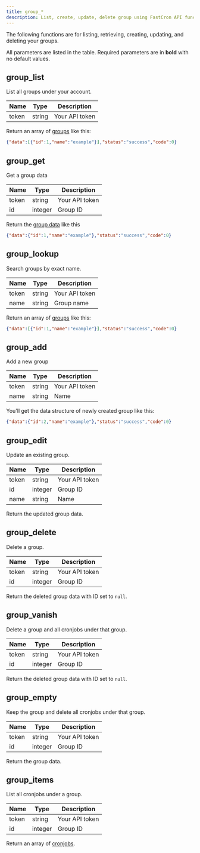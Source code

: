 ```yaml
---
title: group_*
description: List, create, update, delete group using FastCron API functions
---
```


The following functions are for listing, retrieving, creating, updating, and deleting your groups.

All parameters are listed in the table. Required parameters are in **bold** with no default values.

## group_list

List all groups under your account.

| Name  | Type   | Description    |
| ----- | ------ | -------------- |
| token | string | Your API token |

Return an array of [groups](data#group) like this:

```json
{"data":[{"id":1,"name":"example"}],"status":"success","code":0}
```

## group_get

Get a group data

| Name  | Type    | Description    |
| ----- | ------- | -------------- |
| token | string  | Your API token |
| id    | integer | Group ID       |

Return the [group data](data#group) like this

```json
{"data":{"id":1,"name":"example"},"status":"success","code":0}
```

## group_lookup

Search groups by exact name.

| Name  | Type   | Description    |
| ----- | ------ | -------------- |
| token | string | Your API token |
| name  | string | Group name     |

Return an array of [groups](data#group) like this:

```json
{"data":[{"id":1,"name":"example"}],"status":"success","code":0}
```

## group_add

Add a new group

| Name  | Type   | Description    |
| ----- | ------ | -------------- |
| token | string | Your API token |
| name  | string | Name           |

You'll get the data structure of newly created group like this:
```json
{"data":{"id":2,"name":"example"},"status":"success","code":0}
```

## group_edit

Update an existing group.

| Name  | Type    | Description    |
| ----- | ------- | -------------- |
| token | string  | Your API token |
| id    | integer | Group ID       |
| name  | string  | Name           |


Return the updated group data.

## group_delete

Delete a group.

| Name  | Type    | Description    |
| ----- | ------- | -------------- |
| token | string  | Your API token |
| id    | integer | Group ID       |

Return the deleted group data with ID set to `null`.

## group_vanish

Delete a group and all cronjobs under that group.

| Name  | Type    | Description    |
| ----- | ------- | -------------- |
| token | string  | Your API token |
| id    | integer | Group ID       |

Return the deleted group data with ID set to `null`.

## group_empty

Keep the group and delete all cronjobs under that group.

| Name  | Type    | Description    |
| ----- | ------- | -------------- |
| token | string  | Your API token |
| id    | integer | Group ID       |

Return the group data.

## group_items

List all cronjobs under a group.

| Name  | Type    | Description    |
| ----- | ------- | -------------- |
| token | string  | Your API token |
| id    | integer | Group ID       |

Return an array of [cronjobs](data#cron-job).
